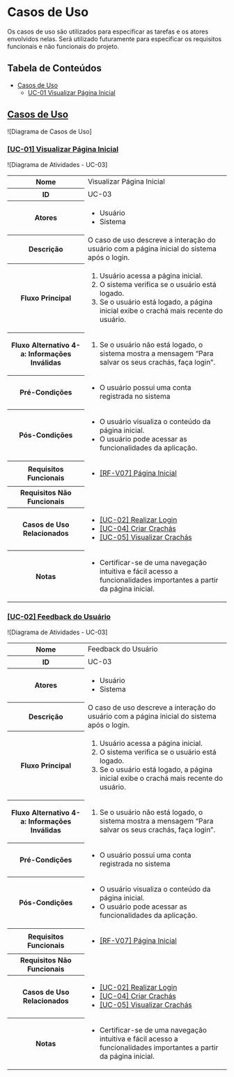 # Casos de Uso

Os casos de uso são utilizados para especificar as tarefas e os atores envolvidos nelas. Será utilizado futuramente para especificar os requisitos funcionais e não funcionais do projeto.

## Tabela de Conteúdos

- [Casos de Uso](#casos-de-uso)
  - [UC-01 Visualizar Página Inicial](#uc-03-visualizar-página-inicial)

## [Casos de Uso](#tabela-de-conteúdos)

![Diagrama de Casos de Uso]

### [[UC-01] Visualizar Página Inicial](#tabela-de-conteúdos)

![Diagrama de Atividades - UC-03]

<table>
  <tr>
    <th>Nome</th>
    <td>Visualizar Página Inicial</td>
  </tr>
  <tr>
    <th>ID</th>
    <td>UC-03</td>
  </tr>
  <tr>
    <th>Atores</th>
    <td>
      <ul>
        <li>Usuário</li>
        <li>Sistema</li>
      </ul>
    </td>
  </tr>
  <tr>
    <th>Descrição</th>
    <td>O caso de uso descreve a interação do usuário com a página inicial do sistema após o login.</td>
  </tr>
  <tr>
    <th>Fluxo Principal</th>
    <td>
      <ol>
        <li>Usuário acessa a página inicial.</li>
        <li>O sistema verifica se o usuário está logado.</li>
        <li>Se o usuário está logado, a página inicial exibe o crachá mais recente do usuário.</li>
      </ol>
  </tr>
  <tr>
    <th>Fluxo Alternativo 4-a: Informações Inválidas</th>
    <td>
      <ol>
        <li>Se o usuário não está logado, o sistema mostra a mensagem “Para salvar os seus crachás, faça login”.</li>
      </ol>
    </td>
  </tr>
  <tr>
    <th>Pré-Condições</th>
    <td>
      <ul>
        <li>O usuário possui uma conta registrada no sistema</li>
      </ul>
    </td>
  </tr>
  <tr>
    <th>Pós-Condições</th>
    <td>
      <ul>
        <li>O usuário visualiza o conteúdo da página inicial.</li>
        <li>O usuário pode acessar as funcionalidades da aplicação.</li>
      </ul>
    </td>
  </tr>
  <tr>
    <th>Requisitos Funcionais</th>
    <td><ul>
      <li><a href="/Requisitos.md#rf-v07-p%C3%A1gina-inicial">[RF-V07] Página Inicial</a></li>
    </ul></td>
  </tr>
  <tr>
    <th>Requisitos Não Funcionais</th>
    <td></td>
  </tr>
  <tr>
    <th>Casos de Uso Relacionados</th>
    <td>
      <ul>
        <li><a href="#uc-02-realizar-login">[UC-02] Realizar Login</a></li>
        <li><a href="#uc-04-criar-crachas">[UC-04] Criar Crachás</a></li>
        <li><a href="#uc-05-visualizar-crachas">[UC-05] Visualizar Crachás</a></li>
      </ul>
    </td>
  </tr>
  <tr>
    <th>Notas</th>
    <td>
      <ul>
        <li>Certificar-se de uma navegação intuitiva e fácil acesso a funcionalidades importantes a partir da página inicial.</li>
      </ul>
    </td>
  </tr>
</table>

### [[UC-02] Feedback do Usuário](#tabela-de-conteúdos)

![Diagrama de Atividades - UC-03]

<table>
  <tr>
    <th>Nome</th>
    <td>Feedback do Usuário</td>
  </tr>
  <tr>
    <th>ID</th>
    <td>UC-03</td>
  </tr>
  <tr>
    <th>Atores</th>
    <td>
      <ul>
        <li>Usuário</li>
        <li>Sistema</li>
      </ul>
    </td>
  </tr>
  <tr>
    <th>Descrição</th>
    <td>O caso de uso descreve a interação do usuário com a página inicial do sistema após o login.</td>
  </tr>
  <tr>
    <th>Fluxo Principal</th>
    <td>
      <ol>
        <li>Usuário acessa a página inicial.</li>
        <li>O sistema verifica se o usuário está logado.</li>
        <li>Se o usuário está logado, a página inicial exibe o crachá mais recente do usuário.</li>
      </ol>
  </tr>
  <tr>
    <th>Fluxo Alternativo 4-a: Informações Inválidas</th>
    <td>
      <ol>
        <li>Se o usuário não está logado, o sistema mostra a mensagem “Para salvar os seus crachás, faça login”.</li>
      </ol>
    </td>
  </tr>
  <tr>
    <th>Pré-Condições</th>
    <td>
      <ul>
        <li>O usuário possui uma conta registrada no sistema</li>
      </ul>
    </td>
  </tr>
  <tr>
    <th>Pós-Condições</th>
    <td>
      <ul>
        <li>O usuário visualiza o conteúdo da página inicial.</li>
        <li>O usuário pode acessar as funcionalidades da aplicação.</li>
      </ul>
    </td>
  </tr>
  <tr>
    <th>Requisitos Funcionais</th>
    <td><ul>
      <li><a href="/Requisitos.md#rf-v07-p%C3%A1gina-inicial">[RF-V07] Página Inicial</a></li>
    </ul></td>
  </tr>
  <tr>
    <th>Requisitos Não Funcionais</th>
    <td></td>
  </tr>
  <tr>
    <th>Casos de Uso Relacionados</th>
    <td>
      <ul>
        <li><a href="#uc-02-realizar-login">[UC-02] Realizar Login</a></li>
        <li><a href="#uc-04-criar-crachas">[UC-04] Criar Crachás</a></li>
        <li><a href="#uc-05-visualizar-crachas">[UC-05] Visualizar Crachás</a></li>
      </ul>
    </td>
  </tr>
  <tr>
    <th>Notas</th>
    <td>
      <ul>
        <li>Certificar-se de uma navegação intuitiva e fácil acesso a funcionalidades importantes a partir da página inicial.</li>
      </ul>
    </td>
  </tr>
</table>
